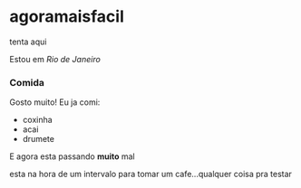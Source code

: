 # agoramaisfacil
tenta aqui

Estou em _Rio de Janeiro_

### Comida
Gosto muito! Eu ja comi:

* coxinha
* acai
* drumete

E agora esta passando __muito__ mal

esta na hora de um intervalo para tomar um cafe...qualquer coisa pra testar